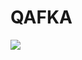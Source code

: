 # QAFKA
[<img src="https://colab.research.google.com/assets/colab-badge.svg">](https://colab.research.google.com/drive/1rfBLl8ZxtytBeFIwswHSO6CSk2wlET5u?usp=sharing)
        
